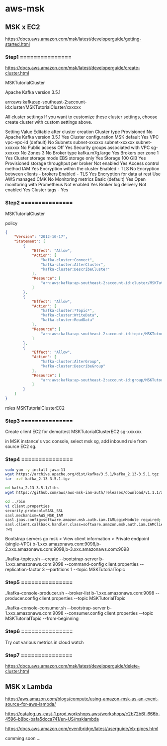 # aws-msk

## MSK x EC2

https://docs.aws.amazon.com/msk/latest/developerguide/getting-started.html

### Step1 ===============

https://docs.aws.amazon.com/msk/latest/developerguide/create-cluster.html

MSKTutorialCluster

Apache Kafka version
3.5.1

arn:aws:kafka:ap-southeast-2:account-id:cluster/MSKTutorialCluster/xxxxxx

All cluster settings
If you want to customize these cluster settings, choose create cluster with custom settings above.

Setting
Value
Editable after cluster creation
Cluster type	Provisioned	No
Apache Kafka version	3.5.1	Yes
Cluster configuration	MSK default	Yes
VPC	vpc-vpc-id (default)	No
Subnets	
subnet-xxxxxx 
subnet-xxxxxx 
subnet-xxxxxx 
No
Public access	Off	Yes
Security groups associated with VPC	
sg-xxxxxx 
No
Zones	3	No
Broker type	kafka.m7g.large	Yes
Brokers per zone	1	Yes
Cluster storage mode	EBS storage only	Yes
Storage	100 GiB	Yes
Provisioned storage throughput per broker	Not enabled	Yes
Access control method	IAM	Yes
Encryption within the cluster	Enabled - TLS	No
Encryption between clients - brokers	Enabled - TLS	Yes
Encryption for data at rest	Use AWS managed CMK	No
Monitoring metrics	Basic (default)	Yes
Open monitoring with Prometheus	Not enabled	Yes
Broker log delivery	Not enabled	Yes
Cluster tags	-	Yes

### Step2 ===============

MSKTutorialCluster

policy
```json
{
    "Version": "2012-10-17",
    "Statement": [
        {
            "Effect": "Allow",
            "Action": [
                "kafka-cluster:Connect",
                "kafka-cluster:AlterCluster",
                "kafka-cluster:DescribeCluster"
            ],
            "Resource": [
                "arn:aws:kafka:ap-southeast-2:account-id:cluster/MSKTutorialCluster/*"
            ]
        },
        {
            "Effect": "Allow",
            "Action": [
                "kafka-cluster:*Topic*",
                "kafka-cluster:WriteData",
                "kafka-cluster:ReadData"
            ],
            "Resource": [
                "arn:aws:kafka:ap-southeast-2:account-id:topic/MSKTutorialCluster/*"
            ]
        },
        {
            "Effect": "Allow",
            "Action": [
                "kafka-cluster:AlterGroup",
                "kafka-cluster:DescribeGroup"
            ],
            "Resource": [
                "arn:aws:kafka:ap-southeast-2:account-id:group/MSKTutorialCluster/*"
            ]
        }
    ]
}
```

roles
MSKTutorialClusterEC2


### Step3 ===============

Create client EC2 for demo/test
MSKTutorialClusterEC2
sg-xxxxxx

in MSK instance's vpc console, select msk sg, add inbound rule from source EC2 sg. 

### Step4 ===============


```bash
sudo yum -y install java-11
wget https://archive.apache.org/dist/kafka/3.5.1/kafka_2.13-3.5.1.tgz
tar -xzf kafka_2.13-3.5.1.tgz

cd kafka_2.13-3.5.1/libs
wget https://github.com/aws/aws-msk-iam-auth/releases/download/v1.1.1/aws-msk-iam-auth-1.1.1-all.jar

cd ../bin
vi client.properties
security.protocol=SASL_SSL
sasl.mechanism=AWS_MSK_IAM
sasl.jaas.config=software.amazon.msk.auth.iam.IAMLoginModule required;
sasl.client.callback.handler.class=software.amazon.msk.auth.iam.IAMClientCallbackHandler
:wq
```


Bootstrap servers
go msk > View client information > Private endpoint (single-VPC)
b-1.xxx.amazonaws.com:9098,b-2.xxx.amazonaws.com:9098,b-3.xxx.amazonaws.com:9098

./kafka-topics.sh --create --bootstrap-server b-1.xxx.amazonaws.com:9098 --command-config client.properties --replication-factor 3 --partitions 1 --topic MSKTutorialTopic

### Step5 ===============

./kafka-console-producer.sh --broker-list b-1.xxx.amazonaws.com:9098 --producer.config client.properties --topic MSKTutorialTopic


./kafka-console-consumer.sh --bootstrap-server b-1.xxx.amazonaws.com:9098 --consumer.config client.properties --topic MSKTutorialTopic --from-beginning


### Step6 ===============

Try out various metrics in cloud watch

### Step7 ===============

https://docs.aws.amazon.com/msk/latest/developerguide/delete-cluster.html


## MSK x Lambda

https://aws.amazon.com/blogs/compute/using-amazon-msk-as-an-event-source-for-aws-lambda/

https://catalog.us-east-1.prod.workshops.aws/workshops/c2b72b6f-666b-4596-b8bc-bafa5dcca741/en-US/msklambda

https://docs.aws.amazon.com/eventbridge/latest/userguide/eb-pipes.html

comming soon ... 





